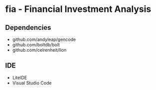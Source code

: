 # fia - Financial Investment Analysis

## Dependencies

- github.com/andyleap/gencode
- github.com/boltdb/bolt
- github.com/celrenheit/lion

## IDE
- LiteIDE
- Visual Studio Code

